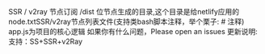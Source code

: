 SSR / v2ray 节点订阅
/dist 位节点生成的目录,这个目录是给netlify应用的
node.txtSSR/v2ray节点列表文件(支持类bash脚本注释，举个栗子: # 注释)
app.js为项目的核心逻辑
如果你有什么问题，Please open an issues
更新说明:
支持：SS+SSR+v2Ray
